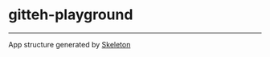 # gitteh-playground
***
App structure generated by [Skeleton](https://github.com/EtienneLem/skeleton)
